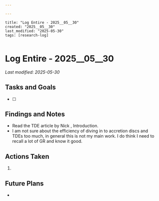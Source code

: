```yaml
---

---
```

```
title: "Log Entire - 2025__05__30"
created: "2025__05__30"
last_modified: "2025-05-30"
tags: [research-log]
 
```



# Log Entire - 2025__05__30  
_Last modified: 2025-05-30_

## Tasks and Goals
- [ ] 

## Findings and Notes
- Read the TDE article by Nick , Introduction.
- I am not sure about the efficiency of diving in to accretion discs and TDEs too much, in general this is not my main work. I do think I need to recall a lot of GR and know it good.

## Actions Taken
1. 

## Future Plans
- 

